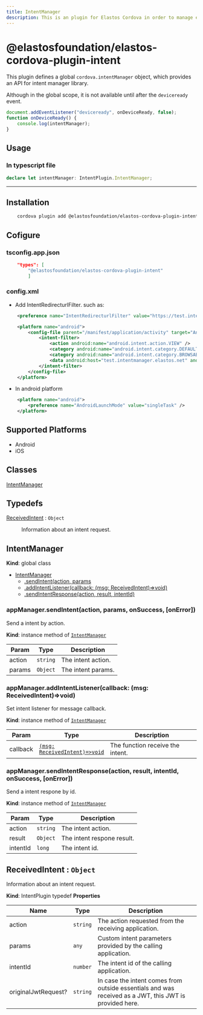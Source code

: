 ```yaml
---
title: IntentManager
description: This is an plugin for Elastos Cordova in order to manage external inter-app communications through "intents".
---
```


# @elastosfoundation/elastos-cordova-plugin-intent

This plugin defines a global `cordova.intentManager` object, which provides an API for intent manager library.

Although in the global scope, it is not available until after the `deviceready` event.

```js
document.addEventListener("deviceready", onDeviceReady, false);
function onDeviceReady() {
    console.log(intentManager);
}
```

## Usage
###  In typescript file
```ts
declare let intentManager: IntentPlugin.IntentManager;
```

---
## Installation

```bash
    cordova plugin add @elastosfoundation/elastos-cordova-plugin-intent
```

## Cofigure
### tsconfig.app.json
```json
    "types": [
        "@elastosfoundation/elastos-cordova-plugin-intent"
        ]
```

### config.xml
- Add IntentRedirecturlFilter. such as:
```xml
    <preference name="IntentRedirecturlFilter" value="https://test.intentmanager.elastos.net" />
```

```xml
    <platform name="android">
        <config-file parent="/manifest/application/activity" target="AndroidManifest.xml">
            <intent-filter>
                <action android:name="android.intent.action.VIEW" />
                <category android:name="android.intent.category.DEFAULT" />
                <category android:name="android.intent.category.BROWSABLE" />
                <data android:host="test.intentmanager.elastos.net" android:pathPattern="/.*" android:scheme="https" />
            </intent-filter>
        </config-file>
    </platform>
```

- In android platform
```xml
    <platform name="android">
        <preference name="AndroidLaunchMode" value="singleTask" />
    </platform>
```

## Supported Platforms

- Android
- iOS

## Classes

<dl>
<dt><a href="#IntentManager">IntentManager</a></dt>
<dd></dd>
</dl>

## Typedefs
<dl>
<dt><a href="#ReceivedIntent">ReceivedIntent</a> : <code>Object</code></dt>
<dd><p>Information about an intent request.</p>
</dd>
</dl>

<a name="IntentManager"></a>

## IntentManager
**Kind**: global class

* [IntentManager](#IntentManager)
    * [.sendIntent(action, params](#IntentManager+sendIntent)
    * [.addIntentListener(callback: (msg: ReceivedIntent)=>void)](#IntentManager+addIntentListener)
    * [.sendIntentResponse(action, result, intentId)](#IntentManager+sendIntentResponse)

<a name="IntentManager+sendIntent"></a>

### appManager.sendIntent(action, params, onSuccess, [onError])
Send a intent by action.

**Kind**: instance method of [<code>IntentManager</code>](#IntentManager)

| Param | Type | Description |
| --- | --- | --- |
| action | <code>string</code> | The intent action. |
| params | <code>Object</code> | The intent params. |

<a name="IntentManager+addIntentListener"></a>

### appManager.addIntentListener(callback: (msg: ReceivedIntent)=>void)
Set intent listener for message callback.

**Kind**: instance method of [<code>IntentManager</code>](#IntentManager)

| Param | Type | Description |
| --- | --- | --- |
| callback | [<code>(msg: ReceivedIntent)=>void</code>](#onReceiveIntent) | The function receive the intent. |

<a name="IntentManager+sendIntentResponse"></a>

### appManager.sendIntentResponse(action, result, intentId, onSuccess, [onError])
Send a intent respone by id.

**Kind**: instance method of [<code>IntentManager</code>](#IntentManager)

| Param | Type | Description |
| --- | --- | --- |
| action | <code>string</code> | The intent action. |
| result | <code>Object</code> | The intent respone result. |
| intentId | <code>long</code> | The intent id. |

<a name="BootstrapNode"></a>

## ReceivedIntent : <code>Object</code>
Information about an intent request.

**Kind**: IntentPlugin typedef
**Properties**

| Name | Type | Description |
| --- | --- | --- |
| action | <code>string</code> | The action requested from the receiving application. |
| params | <code>any</code> | Custom intent parameters provided by the calling application. |
| intentId | <code>number</code> | The intent id of the calling application. |
| originalJwtRequest? | <code>string</code> | In case the intent comes from outside essentials and was received as a JWT, this JWT is provided here. |
